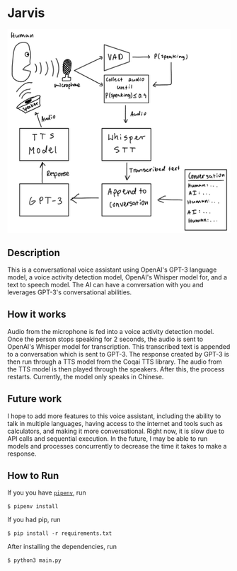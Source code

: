 # Jarvis
![](diagram.jpeg)

## Description
This is a conversational voice assistant using OpenAI's GPT-3 language model, a voice activity detection model, OpenAI's Whisper model for, and a text to speech model. The AI can have a conversation with you and leverages GPT-3's conversational abilities. 

## How it works
Audio from the microphone is fed into a voice activity detection model. Once the person stops speaking for 2 seconds, the audio is sent to OpenAI's Whisper model for transcription. This transcribed text is appended to a conversation which is sent to GPT-3. The response created by GPT-3 is then run through a TTS model from the Coqai TTS library. The audio from the TTS model is then played through the speakers.  After this, the process restarts. Currently, the model only speaks in Chinese. 

## Future work
I hope to add more features to this voice assistant, including the ability to talk in multiple languages, having access to the internet and tools such as calculators, and making it more conversational. Right now, it is slow due to API calls and sequential execution. In the future, I may be able to run models and processes concurrently to decrease the time it takes to make a response.

## How to Run
If you you have [`pipenv`](https://pipenv.pypa.io/en/latest/), run 
```
$ pipenv install
```
If you had pip, run
```
$ pip install -r requirements.txt
```
After installing the dependencies, run
```
$ python3 main.py
```
